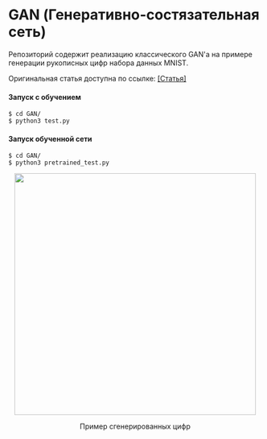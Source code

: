 # GAN (Генеративно-состязательная сеть)

Репозиторий содержит реализацию классического GAN'а на примере генерации рукописных цифр набора данных MNIST.

Оригинальная статья доступна по ссылке: [[Статья]](https://arxiv.org/abs/1406.2661) 

#### Запуск с обучением
```
$ cd GAN/
$ python3 test.py
```
#### Запуск обученной сети
```
$ cd GAN/
$ python3 pretrained_test.py
```

<p align="center">
    <img src="MNIST_gen.gif" width="480"\>
</p>
<p align="center">
    Пример сгенерированных цифр
</p>